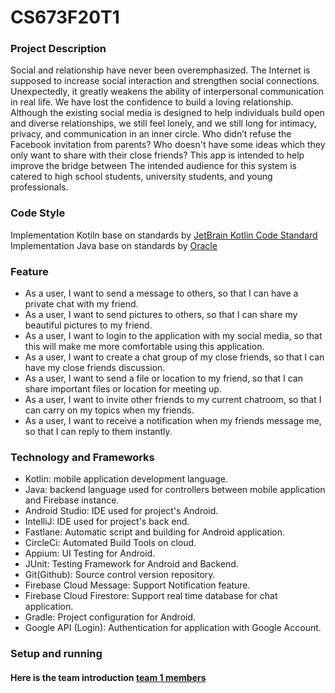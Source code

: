 # CS673F20T1

### Project Description

Social and relationship have never been overemphasized. The Internet is supposed to increase social interaction and strengthen social connections. Unexpectedly, it greatly weakens the ability of interpersonal communication in real life. We have lost the confidence to build a loving relationship. Although the existing social media is designed to help individuals build open and diverse relationships, we still feel lonely, and we still long for intimacy, privacy, and communication in an inner circle. Who didn’t refuse the Facebook invitation from parents? Who doesn't have some ideas which they only want to share with their close friends? This app is intended to help improve the bridge between  The intended audience for this system is catered to high school students, university students, and young professionals.

### Code Style

Implementation Kotiln base on standards by [JetBrain Kotlin Code Standard](https://kotlinlang.org/docs/reference/coding-conventions.html)
Implementation Java base on standards by [Oracle](https://www.oracle.com/java/technologies/javase/codeconventions-contents.html)

### Feature

- As a user, I want to send a message to others, so that I can have a private chat with my friend.
- As a user, I want to send pictures to others, so that I can share my beautiful pictures to my friend.
- As a user, I want to login to the application with my social media, so that this will make me more comfortable using this application.
- As a user, I want to create a chat group of my close friends, so that I can have my close friends discussion.
- As a user, I want to send a file or location to my friend, so that I can share important files or location for meeting up.
- As a user, I want to invite other friends to my current chatroom, so that I can carry on my topics when my friends.
- As a user, I want to receive a notification when my friends message me, so that I can reply to them instantly.


### Technology and Frameworks

- Kotlin: mobile application development language.
- Java: backend language used for controllers between mobile application and Firebase instance.
- Android Studio: IDE used for project's Android.
- IntelliJ: IDE used for project's back end.
- Fastlane: Automatic script and building for Android application.
- CircleCi: Automated Build Tools on cloud.
- Appium: UI Testing for Android.
- JUnit: Testing Framework for Android and Backend.
- Git(Github): Source control version repository.
- Firebase Cloud Message: Support Notification feature.
- Firebase Cloud Firestore: Support real time database for chat application.
- Gradle: Project configuration for Android.
- Google API (Login): Authentication for application with Google Account.

### Setup and running

#### Here is the team introduction [team 1 members](https://github.com/BUMETCS673/CS673F20T1/blob/master/team1.md)